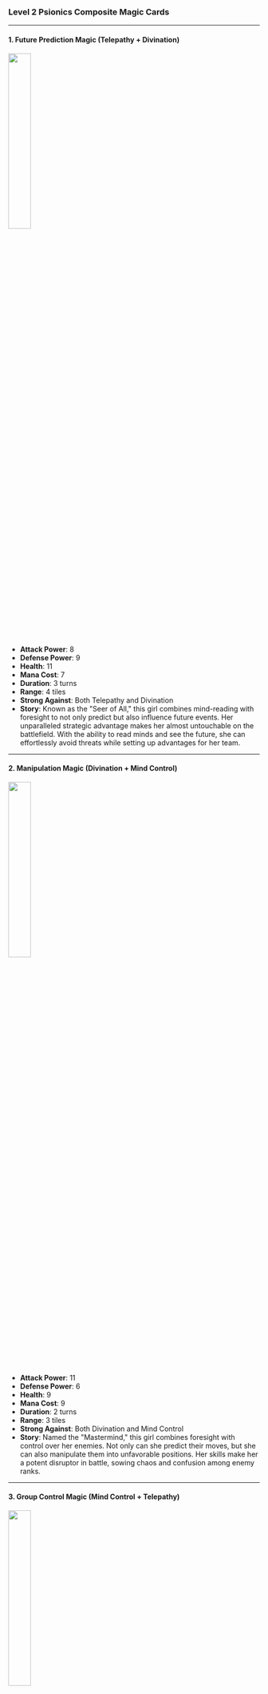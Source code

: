 ### Level 2 Psionics Composite Magic Cards

---

#### 1. Future Prediction Magic (Telepathy + Divination)
  <img src="./Harbinger of the Cosmos.png" width="30%"></img>

- **Attack Power**: 8
- **Defense Power**: 9
- **Health**: 11
- **Mana Cost**: 7
- **Duration**: 3 turns
- **Range**: 4 tiles
- **Strong Against**: Both Telepathy and Divination
- **Story**: Known as the "Seer of All," this girl combines mind-reading with foresight to not only predict but also influence future events. Her unparalleled strategic advantage makes her almost untouchable on the battlefield. With the ability to read minds and see the future, she can effortlessly avoid threats while setting up advantages for her team.

---

#### 2. Manipulation Magic (Divination + Mind Control)
  <img src="./Harbinger of the Cosmos.png" width="30%"></img>

- **Attack Power**: 11
- **Defense Power**: 6
- **Health**: 9
- **Mana Cost**: 9
- **Duration**: 2 turns
- **Range**: 3 tiles
- **Strong Against**: Both Divination and Mind Control
- **Story**: Named the "Mastermind," this girl combines foresight with control over her enemies. Not only can she predict their moves, but she can also manipulate them into unfavorable positions. Her skills make her a potent disruptor in battle, sowing chaos and confusion among enemy ranks.

---

#### 3. Group Control Magic (Mind Control + Telepathy)
  <img src="./Harbinger of the Cosmos.png" width="30%"></img>

- **Attack Power**: 7
- **Defense Power**: 7
- **Health**: 10
- **Mana Cost**: 8
- **Duration**: 2 turns
- **Range**: 3 tiles
- **Strong Against**: Both Mind Control and Telepathy
- **Story**: Known as the "Conductor of Will," this girl has the power to control multiple minds simultaneously while reading their thoughts. Her dual abilities make her a formidable leader, capable of orchestrating complex strategies and turning the tide of battle in her favor.

---

These Level 2 Psionics Magic cards add new layers of depth and strategy to the already intricate magical ecosystem. By combining different psionic powers, these witches gain capabilities that can significantly alter the dynamics of any magical conflict.